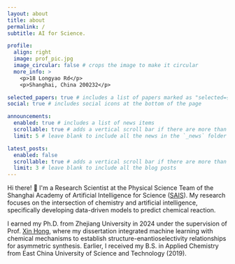 ```yaml
---
layout: about
title: about
permalink: /
subtitle: AI for Science.

profile:
  align: right
  image: prof_pic.jpg
  image_circular: false # crops the image to make it circular
  more_info: >
    <p>18 Longyao Rd</p>
    <p>Shanghai, China 200232</p>

selected_papers: true # includes a list of papers marked as "selected={true}"
social: true # includes social icons at the bottom of the page

announcements:
  enabled: true # includes a list of news items
  scrollable: true # adds a vertical scroll bar if there are more than 3 news items
  limit: 5 # leave blank to include all the news in the `_news` folder

latest_posts:
  enabled: false
  scrollable: true # adds a vertical scroll bar if there are more than 3 new posts items
  limit: 3 # leave blank to include all the blog posts
---
```


Hi there! 👋 I'm a Research Scientist at the Physical Science Team of the Shanghai Academy of Artificial Intelligence for Science ([SAIS](https://www.sais.com.cn/)). My research focuses on the intersection of chemistry and artificial intelligence, specifically developing ​​data-driven models​​ to predict chemical reaction.

I earned my Ph.D. from Zhejiang University in 2024 under the supervision of Prof. [Xin Hong](https://scholar.google.com/citations?user=8Cj1t08AAAAJ), where my dissertation ​​integrated machine learning with chemical mechanisms​​ to establish structure-enantioselectivity relationships for asymmetric synthesis. Earlier, I received my B.S. in Applied Chemistry from East China University of Science and Technology (2019).
